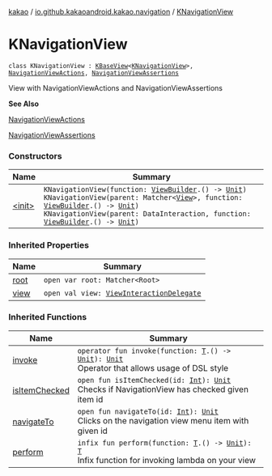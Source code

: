 [kakao](../../index.md) / [io.github.kakaoandroid.kakao.navigation](../index.md) / [KNavigationView](./index.md)

# KNavigationView

`class KNavigationView : `[`KBaseView`](../../io.github.kakaoandroid.kakao.common.views/-k-base-view/index.md)`<`[`KNavigationView`](./index.md)`>, `[`NavigationViewActions`](../-navigation-view-actions/index.md)`, `[`NavigationViewAssertions`](../-navigation-view-assertions/index.md)

View with NavigationViewActions and NavigationViewAssertions

**See Also**

[NavigationViewActions](../-navigation-view-actions/index.md)

[NavigationViewAssertions](../-navigation-view-assertions/index.md)

### Constructors

| Name | Summary |
|---|---|
| [&lt;init&gt;](-init-.md) | `KNavigationView(function: `[`ViewBuilder`](../../io.github.kakaoandroid.kakao.common.builders/-view-builder/index.md)`.() -> `[`Unit`](https://kotlinlang.org/api/latest/jvm/stdlib/kotlin/-unit/index.html)`)`<br>`KNavigationView(parent: Matcher<`[`View`](https://developer.android.com/reference/android/view/View.html)`>, function: `[`ViewBuilder`](../../io.github.kakaoandroid.kakao.common.builders/-view-builder/index.md)`.() -> `[`Unit`](https://kotlinlang.org/api/latest/jvm/stdlib/kotlin/-unit/index.html)`)`<br>`KNavigationView(parent: DataInteraction, function: `[`ViewBuilder`](../../io.github.kakaoandroid.kakao.common.builders/-view-builder/index.md)`.() -> `[`Unit`](https://kotlinlang.org/api/latest/jvm/stdlib/kotlin/-unit/index.html)`)` |

### Inherited Properties

| Name | Summary |
|---|---|
| [root](../../io.github.kakaoandroid.kakao.common.views/-k-base-view/root.md) | `open var root: Matcher<Root>` |
| [view](../../io.github.kakaoandroid.kakao.common.views/-k-base-view/view.md) | `open val view: `[`ViewInteractionDelegate`](../../io.github.kakaoandroid.kakao.delegate/-view-interaction-delegate/index.md) |

### Inherited Functions

| Name | Summary |
|---|---|
| [invoke](../../io.github.kakaoandroid.kakao.common.views/-k-base-view/invoke.md) | `operator fun invoke(function: `[`T`](../../io.github.kakaoandroid.kakao.common.views/-k-base-view/index.md#T)`.() -> `[`Unit`](https://kotlinlang.org/api/latest/jvm/stdlib/kotlin/-unit/index.html)`): `[`Unit`](https://kotlinlang.org/api/latest/jvm/stdlib/kotlin/-unit/index.html)<br>Operator that allows usage of DSL style |
| [isItemChecked](../-navigation-view-assertions/is-item-checked.md) | `open fun isItemChecked(id: `[`Int`](https://kotlinlang.org/api/latest/jvm/stdlib/kotlin/-int/index.html)`): `[`Unit`](https://kotlinlang.org/api/latest/jvm/stdlib/kotlin/-unit/index.html)<br>Checks if NavigationView has checked given item id |
| [navigateTo](../-navigation-view-actions/navigate-to.md) | `open fun navigateTo(id: `[`Int`](https://kotlinlang.org/api/latest/jvm/stdlib/kotlin/-int/index.html)`): `[`Unit`](https://kotlinlang.org/api/latest/jvm/stdlib/kotlin/-unit/index.html)<br>Clicks on the navigation view menu item with given id |
| [perform](../../io.github.kakaoandroid.kakao.common.views/-k-base-view/perform.md) | `infix fun perform(function: `[`T`](../../io.github.kakaoandroid.kakao.common.views/-k-base-view/index.md#T)`.() -> `[`Unit`](https://kotlinlang.org/api/latest/jvm/stdlib/kotlin/-unit/index.html)`): `[`T`](../../io.github.kakaoandroid.kakao.common.views/-k-base-view/index.md#T)<br>Infix function for invoking lambda on your view |

